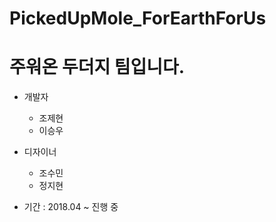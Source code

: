 # PickedUpMole_ForEarthForUs
# 주워온 두더지 팀입니다. 

- 개발자
  - 조제현
  - 이승우
- 디자이너
  - 조수민
  - 정지현

- 기간 : 2018.04 ~ 진행 중

